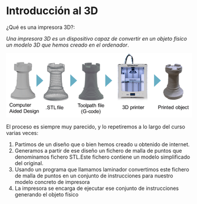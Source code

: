 # Introducción al 3D

¿Qué es una impresora 3D?:

*Una impresora 3D es un dispositivo capaz de convertir en un objeto físico un modelo 3D que hemos creado en el ordenador*.


![Proceso de impresión](./images/3D-printing-process-chain.png)

El proceso es siempre muy parecido, y lo repetiremos a lo largo del curso varias veces:

1.  Partimos de un diseño que o bien hemos creado u obtenido de internet.
2.  Generamos a partir de ese diseño un fichero de malla de puntos que denominamos fichero STL.Este fichero contiene un modelo simplificado del original.
3. Usando un programa que llamamos laminador convertimos este fichero de malla de puntos en un conjunto de instrucciones para nuestro  modelo  concreto de impresora
4. La impresora se encarga de ejecutar ese conjunto de instrucciones generando el objeto físico

